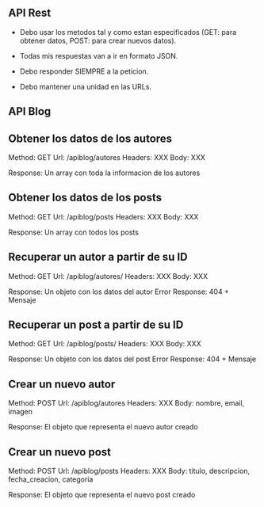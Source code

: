 ## API Rest

- Debo usar los metodos tal y como estan especificados (GET: para obtener datos, POST: para crear nuevos datos).

- Todas mis respuestas van a ir en formato JSON.

- Debo responder SIEMPRE a la peticion.

- Debo mantener una unidad en las URLs.




## API Blog

## Obtener los datos de los autores

Method: GET
Url: /apiblog/autores
Headers: XXX
Body: XXX

Response: Un array con toda la informacion de los autores


## Obtener los datos de los posts

Method: GET
Url: /apiblog/posts
Headers: XXX
Body: XXX

Response: Un array con todos los posts


## Recuperar un autor a partir de su ID

Method: GET
Url: /apiblog/autores/<AUTORID>
Headers: XXX
Body: XXX

Response: Un objeto con los datos del autor
Error Response: 404 + Mensaje



## Recuperar un post a partir de su ID

Method: GET
Url: /apiblog/posts/<POSTID>
Headers: XXX
Body: XXX

Response: Un objeto con los datos del post
Error Response: 404 + Mensaje


## Crear un nuevo autor

Method: POST
Url: /apiblog/autores
Headers: XXX
Body: nombre, email, imagen

Response: El objeto que representa el nuevo autor creado


## Crear un nuevo post

Method: POST
Url: /apiblog/posts
Headers: XXX
Body: titulo, descripcion, fecha_creacion, categoria

Response: El objeto que representa el nuevo post creado
